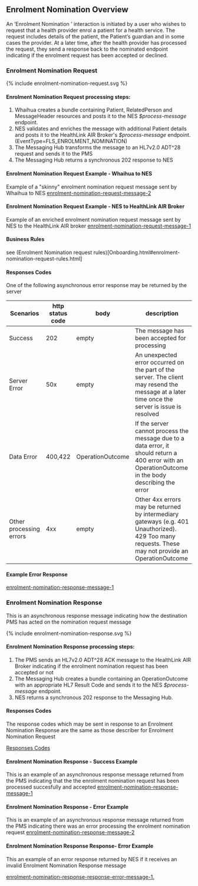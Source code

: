 ## Enrolment Nomination  Overview

An ‘Enrolment Nomination ’ interaction is initiated by a user who wishes to request that a health provider enrol a patient for a health service.
The request includes details of the patient, the Patient’s guardian and in some cases the provider.
At a later time, after the health provider has processed the request, they send a response back to the nominated endpoint indicating if the enrolment request has been accepted or declined.

### Enrolment Nomination Request


<div>
{% include enrolment-nomination-request.svg %}
</div>



####  Enrolment Nomination Request processing steps:

1. Whaihua creates a bundle containing Patient, RelatedPerson and MessageHeader resources and posts it to the NES  *$process-message* endpoint. 
2. NES validates and enriches the message with additional Patient details and posts it to the  HealthLink AIR Broker's *$process-message* endpoint. (EventType=FLS_ENROLMENT_NOMINATION)
3. The Messaging Hub transforms the message to an HL7v2.0  ADT^28 request and sends it to the PMS
4. The Messaging Hub returns a synchronous 202 response to NES



####  Enrolment Nomination Request Example - Whaihua to NES
Example of a "skinny" enrolment nomination request message sent by Whaihua to NES 
[enrolment-nomination-request-message-2](Bundle-54321.json.html)

####  Enrolment Nomination Request Example - NES to HealthLink AIR Broker
Example of an enriched enrolment nomination request message sent by  NES to the  HealthLink AIR broker
[enrolment-nomination-request-message-1](Bundle-11223344.json.html)

#### Business Rules
see (Enrolment Nomination request rules)[Onboarding.html#enrolment-nomination-request-rules.html]

#### Responses Codes

 One of the following asynchronous error response may be returned by the server 



| **Scenarios**           | **http status code** | **body**         | **description**                          |
| ----------------------- | -------------------- | ---------------- | ---------------------------------------- |
| Success                 | 202                  | empty            | The message has been accepted for  processing |
| Server Error            | 50x                  | empty            | An unexpected error occurred on the part of the server. The client may resend the message at a later time once the server is issue is resolved |
| Data  Error             | 400,422                  | OperationOutcome | If the server cannot process the message due to a data error, it should return a 400 error with an OperationOutcome in the body describing the error |
| Other processing errors | 4xx                  | empty            | Other 4xx errors may be returned by intermediary gateways (e.g. 401 Unauthorized). 429 Too many requests. These may not provide an OperationOutcome |

#### Example Error Response

[enrolment-nomination-response-message-1](OperationOutcome-enrolment-nomination-request-error-response-1.json.html)

### Enrolment Nomination Response
This is an asynchronous response message indicating  how  the destination PMS has acted on the nomination request message

<div>
{% include enrolment-nomination-response.svg %}
</div>


####  Enrolment Nomination Response processing steps:
1. The PMS sends an HL7v2.0  ADT^28 ACK message to the HealthLink AIR Broker indicating if the enrolment nomination request has been accepted or not
2. The Messaging Hub creates a bundle containing an OperationOutcome with an appropriate HL7 Result Code and sends it to the NES *$process-message* endpoint.
3. NES returns a synchronous 202 response to the Messaging Hub.

#### Responses Codes
The response codes which may be sent in response to an Enrolment Nomination Response are the same as those describer for  Enrolment Nomination Request 

[Responses Codes](enrolmentNomination.html#responses-codes) 



####  Enrolment Nomination Response -  Success Example
This is an example of an asynchronous response message returned from the PMS indicating that the the enrolment nomination request has been processed succesfully and accepted
[enrolment-nomination-response-message-1](Bundle-34567.json.html)


####  Enrolment Nomination Response -  Error Example
This is an example of an asynchronous response message returned from the PMS indicating there was an error processing the enrolment nomination request
[enrolment-nomination-response-message-2](Bundle-6789.json.html)



#### Enrolment Nomination Response Response- Error Example

This an example of an error response returned by NES if it  receives an invalid Enrolment Nomination Response message

[enrolment-nomination-response-response-error-message-1.](OperationOutcome-enrolment-nomination-response-error-response-1.json.html)



